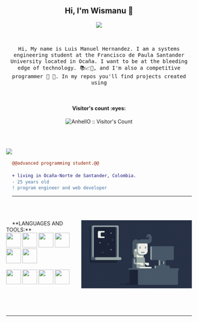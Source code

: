 <h2 align="center"> Hi, I'm Wismanu 👋 <br/> </h2> 

<p align="center"><img width=50% src="https://wompampsupport.azureedge.net/fetchimage?siteId=7575&v=2&jpgQuality=100&width=700&url=https%3A%2F%2Fi.kym-cdn.com%2Fentries%2Ficons%2Ffacebook%2F000%2F021%2F807%2Fig9OoyenpxqdCQyABmOQBZDI0duHk2QZZmWg2Hxd4ro.jpg"></p>
<br/>
<p align="center"> <samp>Hi, My name is Luis Manuel Hernandez. I am a systems engineering student at the Francisco de Paula Santander University located in Ocaña. I want to be at the bleeding edge of technology. 📚📈🔬, and I'm also a competitive programmer 🤩 🎈. In my repos you'll find projects created using 
  
<br/>
<br/>
<br/>
<h4 align="center">Visitor's count :eyes:</h4>

<p align="center"><img src="https://profile-counter.glitch.me/{Wismanu}/count.svg" alt="AnhellO :: Visitor's Count" /></p>
<br/>
<br/>
<br/>

<img align="left" right="" height="200" src="https://media.giphy.com/media/ao9DUiTKH60XS/giphy.gif"/>

```diff

@@advanced programming student.@@

+ living in Ocaña-Norte de Santander, Colombia.
- 25 years old
! program engineer and web developer

```

------

<br/>
<br/><br/>
<img alt="Night Coding" src="https://raw.githubusercontent.com/AVS1508/AVS1508/master/assets/Night-Coding.gif" align="right"/>
**LANGUAGES AND TOOLS:**  
<br/>
<code><img height="40" width="40" src="https://github.com/user-attachments/assets/eb116776-f492-4d3f-a8ef-e64dc1eba2b6"></code>
<code><img height="40" width="40" src="https://github.com/user-attachments/assets/9ab33ae3-2923-4d50-8e7a-bfb4ea56c87c"></code>
<code><img height="40" width="40" src="https://github.com/user-attachments/assets/f15130fc-b326-43ba-98bf-9c24f211196e"></code>
<code><img height="40" width="40" src="https://github.com/user-attachments/assets/d4fa0361-0f63-4f4d-a4ef-7fe4a3ece3e2"></code>
<code><img height="40" width="40" src="https://github.com/user-attachments/assets/23e537ff-a44b-4c61-9d67-8f12e62b51d7"></code>
<code><img height="40" width="40" src="https://github.com/user-attachments/assets/be6603ba-ab45-4501-ba8e-a79984d00f2b"></code>

<code><img height="40" width="40" src="https://upload.wikimedia.org/wikipedia/commons/thumb/3/3f/Git_icon.svg/1024px-Git_icon.svg.png"></code>
<code><img height="40" width="40" src="https://github.com/user-attachments/assets/2f33c052-da0a-4864-9777-aad1cfe4ec04"></code>
<code><img height="40" width="40" src="https://github.com/user-attachments/assets/c082107b-2005-4a42-94a5-6772844dfc84"></code>
<code><img height="40" width="40" src="https://github.com/user-attachments/assets/b85a7a23-750e-4a7c-807b-a907e3a6b0b8"></code>
<br/>
<br/><br/>
<br/><br/>


------
